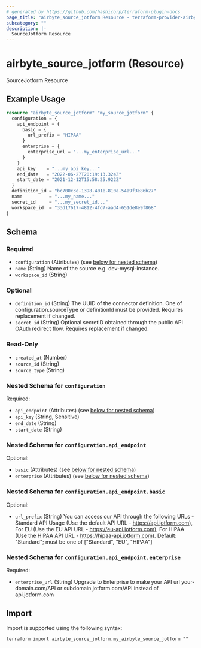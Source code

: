 ```yaml
---
# generated by https://github.com/hashicorp/terraform-plugin-docs
page_title: "airbyte_source_jotform Resource - terraform-provider-airbyte"
subcategory: ""
description: |-
  SourceJotform Resource
---
```


# airbyte_source_jotform (Resource)

SourceJotform Resource

## Example Usage

```terraform
resource "airbyte_source_jotform" "my_source_jotform" {
  configuration = {
    api_endpoint = {
      basic = {
        url_prefix = "HIPAA"
      }
      enterprise = {
        enterprise_url = "...my_enterprise_url..."
      }
    }
    api_key    = "...my_api_key..."
    end_date   = "2022-06-27T20:19:13.324Z"
    start_date = "2021-12-12T15:58:25.922Z"
  }
  definition_id = "bc700c3e-1398-401e-810a-54a9f3e86b27"
  name          = "...my_name..."
  secret_id     = "...my_secret_id..."
  workspace_id  = "33d17617-4812-4fd7-aad4-651de8e9f868"
}
```

<!-- schema generated by tfplugindocs -->
## Schema

### Required

- `configuration` (Attributes) (see [below for nested schema](#nestedatt--configuration))
- `name` (String) Name of the source e.g. dev-mysql-instance.
- `workspace_id` (String)

### Optional

- `definition_id` (String) The UUID of the connector definition. One of configuration.sourceType or definitionId must be provided. Requires replacement if changed.
- `secret_id` (String) Optional secretID obtained through the public API OAuth redirect flow. Requires replacement if changed.

### Read-Only

- `created_at` (Number)
- `source_id` (String)
- `source_type` (String)

<a id="nestedatt--configuration"></a>
### Nested Schema for `configuration`

Required:

- `api_endpoint` (Attributes) (see [below for nested schema](#nestedatt--configuration--api_endpoint))
- `api_key` (String, Sensitive)
- `end_date` (String)
- `start_date` (String)

<a id="nestedatt--configuration--api_endpoint"></a>
### Nested Schema for `configuration.api_endpoint`

Optional:

- `basic` (Attributes) (see [below for nested schema](#nestedatt--configuration--api_endpoint--basic))
- `enterprise` (Attributes) (see [below for nested schema](#nestedatt--configuration--api_endpoint--enterprise))

<a id="nestedatt--configuration--api_endpoint--basic"></a>
### Nested Schema for `configuration.api_endpoint.basic`

Optional:

- `url_prefix` (String) You can access our API through the following URLs - Standard API Usage (Use the default API URL - https://api.jotform.com), For EU (Use the EU API URL - https://eu-api.jotform.com), For HIPAA (Use the HIPAA API URL - https://hipaa-api.jotform.com). Default: "Standard"; must be one of ["Standard", "EU", "HIPAA"]


<a id="nestedatt--configuration--api_endpoint--enterprise"></a>
### Nested Schema for `configuration.api_endpoint.enterprise`

Required:

- `enterprise_url` (String) Upgrade to Enterprise to make your API url your-domain.com/API or subdomain.jotform.com/API instead of api.jotform.com

## Import

Import is supported using the following syntax:

```shell
terraform import airbyte_source_jotform.my_airbyte_source_jotform ""
```
